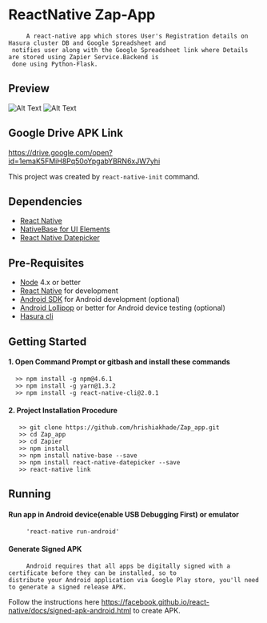 # ReactNative Zap-App
         A react-native app which stores User's Registration details on Hasura cluster DB and Google Spreadsheet and 
     notifies user along with the Google Spreadsheet link where Details are stored using Zapier Service.Backend is   
     done using Python-Flask.
## Preview  

![Alt Text](https://i.imgflip.com/23tmt4.gif)
![Alt Text](https://i.imgflip.com/23tn9u.gif) 

## Google Drive APK Link 
   https://drive.google.com/open?id=1emaK5FMiH8Pq50oYpgabYBRN6xJW7yhi
    
This project was created by `react-native-init` command.
    
## Dependencies
  * [React Native](https://facebook.github.io/react-native/)
  * [NativeBase for UI Elements](https://github.com/GeekyAnts/NativeBase)
  * [React Native Datepicker](https://github.com/xgfe/react-native-datepicker)
 
 ## Pre-Requisites
  * [Node](https://nodejs.org/) 4.x or better  
  * [React Native](http://facebook.github.io/react-native/docs/getting-started.html) for development 
  * [Android SDK](http://facebook.github.io/react-native/docs/getting-started.html) for Android development (optional) 
  * [Android Lollipop](https://www.android.com/versions/lollipop-5-0/) or better for Android device testing (optional) 
  * [Hasura cli](https://docs.hasura.io/0.15/manual/install-hasura-cli.html)
  
 ## Getting Started 
  #### 1. Open Command Prompt or gitbash and install these commands   
      >> npm install -g npm@4.6.1
      >> npm install -g yarn@1.3.2
      >> npm install -g react-native-cli@2.0.1
      
   #### 2. Project Installation Procedure
       >> git clone https://github.com/hrishiakhade/Zap_app.git
       >> cd Zap_app
       >> cd Zapier
       >> npm install  
       >> npm install native-base --save
       >> npm install react-native-datepicker --save
       >> react-native link
       
  ## Running
   ####  Run app in Android device(enable USB Debugging First) or emulator   
         'react-native run-android'
         
   ####  Generate Signed APK 
         Android requires that all apps be digitally signed with a certificate before they can be installed, so to 
    distribute your Android application via Google Play store, you'll need to generate a signed release APK.
            
   Follow the instructions here https://facebook.github.io/react-native/docs/signed-apk-android.html to create APK.
  

 

